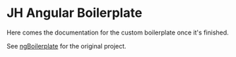 # JH Angular Boilerplate

Here comes the documentation for the custom boilerplate once it's finished.

See [ngBoilerplate](http://joshdmiller.github.com/ng-boilerplate) for the original project.
